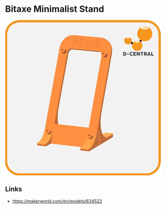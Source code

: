 # Bitaxe Minimalist Stand

![Bitaxe Minimalist Stand](./preview.webp)

## Links

- https://makerworld.com/en/models/634522
